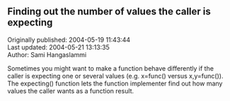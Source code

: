 ## Finding out the number of values the caller is expecting  
Originally published: 2004-05-19 11:43:44  
Last updated: 2004-05-21 13:13:35  
Author: Sami Hangaslammi  
  
Sometimes you might want to make a function behave differently if the caller is expecting one or several values (e.g. x=func() versus x,y=func()). The expecting() function lets the function implementer find out how many values the caller wants as a function result.